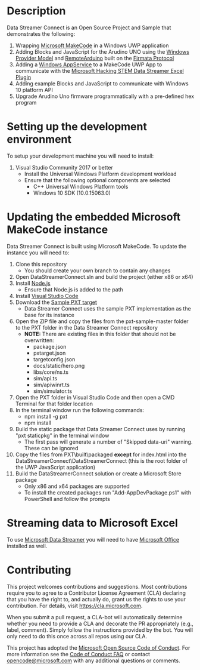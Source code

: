 # Description
Data Streamer Connect is an Open Source Project and Sample that demonstrates the following:

1. Wrapping [Microsoft MakeCode](https://github.com/Microsoft/pxt) in a Windows UWP application
2. Adding Blocks and JavaScript for the Arudino UNO using the [Windows Provider Model](https://github.com/ms-iot/BusProviders/tree/develop/Arduino) and [RemoteArduino](https://github.com/ms-iot/remote-wiring/blob/develop/README.md) built on the [Firmata Protocol](http://firmata.org/wiki/Main_Page)
3. Adding a [Windows AppService](https://docs.microsoft.com/en-us/windows/uwp/launch-resume/how-to-create-and-consume-an-app-service) to a MakeCode UWP App to communicate with the [Microsoft Hacking STEM Data Streamer Excel Plugin](https://www.microsoft.com/en-us/download/details.aspx?id=56976)
4. Adding example Blocks and JavaScript to communicate with Windows 10 platform API
5. Upgrade Arudino Uno firmware programmatically with a pre-defined hex program

# Setting up the development environment

To setup your development machine you will need to install:

1. Visual Studio Community 2017 or better
    * Install the Universal Windows Platform development workload
    * Ensure that the following optional components are selected
        * C++ Universal Windows Platform tools
        * Windows 10 SDK (10.0.15063.0)

# Updating the embedded Microsoft MakeCode instance
Data Streamer Connect is built using Microsoft MakeCode. To update the instance you will need to:

1. Clone this repository
    * You should create your own branch to contain any changes
2. Open DataStreamerConnect.sln and build the project (either x86 or x64)
3. Install [Node.js](https://nodejs.org/dist/v8.12.0/node-v8.12.0-x64.msi)
    * Ensure that Node.js is added to the path
4. Install [Visual Studio Code](https://code.visualstudio.com/)
5. Download the [Sample PXT target](https://github.com/Microsoft/pxt-sample)
    * Data Streamer Connect uses the sample PXT implementation as the base for its instance
6. Open the ZIP file and copy the files from the pxt-sample-master folder to the PXT folder in the Data Streamer Connect repository
    * **NOTE:** There are existing files in this folder that should not be overwritten:
        * package.json
        * pxtarget.json
        * targetconfig.json
        * docs/static/hero.png
        * libs/core/ns.ts
        * sim/api.ts
        * sim/apiwinrt.ts
        * sim/simulator.ts
7. Open the PXT folder in Visual Studio Code and then open a CMD Terminal for that folder location
8. In the terminal window run the following commands:
    * npm install -g pxt
    * npm install
9. Build the static package that Data Streamer Connect uses by running "pxt staticpkg" in the terminal window
    * The first pass will generate a number of "Skipped data-uri" warning. These can be ignored
10. Copy the files from PXT\built\packaged **except** for index.html into the DataStreamerConnect\DataStreamerConnect (this is the root folder of the UWP JavaScript application)
11. Build the DataStreamerConnect solution or create a Microsoft Store package
    * Only x86 and x64 packages are supported
    * To install the created packages run "Add-AppDevPackage.ps1" with PowerShell and follow the prompts


# Streaming data to Microsoft Excel

To use [Microsoft Data Streamer](https://support.office.com/en-us/article/data-streamer-c90aebcf-3d44-47ab-a068-549a0b9edfc6) you will need to have [Microsoft Office ](https://products.office.com/en-US/) installed as well.

# Contributing

This project welcomes contributions and suggestions.  Most contributions require you to agree to a
Contributor License Agreement (CLA) declaring that you have the right to, and actually do, grant us
the rights to use your contribution. For details, visit https://cla.microsoft.com.

When you submit a pull request, a CLA-bot will automatically determine whether you need to provide
a CLA and decorate the PR appropriately (e.g., label, comment). Simply follow the instructions
provided by the bot. You will only need to do this once across all repos using our CLA.

This project has adopted the [Microsoft Open Source Code of Conduct](https://opensource.microsoft.com/codeofconduct/).
For more information see the [Code of Conduct FAQ](https://opensource.microsoft.com/codeofconduct/faq/) or
contact [opencode@microsoft.com](mailto:opencode@microsoft.com) with any additional questions or comments.
